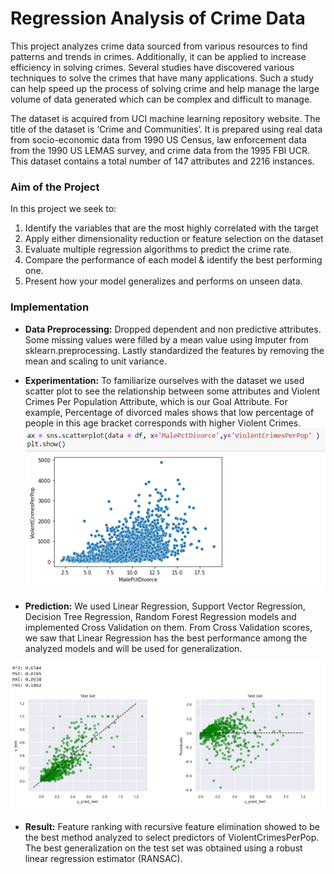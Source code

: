 # Regression Analysis of Crime Data

This project analyzes crime data sourced from various resources to find patterns and trends in crimes. Additionally, it can be applied to increase efficiency in solving crimes. Several studies have discovered various techniques to solve the crimes that have many applications. Such a study can help speed up the process of solving crime and help manage the large volume of data generated which can be complex and difficult to manage.

The dataset is acquired from UCI machine learning repository website. The title of the dataset is ‘Crime and Communities’. It is prepared using real data from socio-economic data from 1990 US Census, law enforcement data from the 1990 US LEMAS survey, and crime data from the 1995 FBI UCR. This dataset contains a total number of 147 attributes and 2216 instances.

### Aim of the Project
In this project we seek to:
1.	Identify the variables that are the most highly correlated with the target
2.	Apply either dimensionality reduction or feature selection on the dataset
3.	Evaluate multiple regression algorithms to predict the crime rate.
4.	Compare the performance of each model & identify the best performing one.
5.	Present how your model generalizes and performs on unseen data.

### Implementation

* **Data Preprocessing:**   Dropped dependent and non predictive attributes. Some missing values were filled by a mean value using Imputer from sklearn.preprocessing. Lastly standardized the features by removing the mean and scaling to unit variance.
* **Experimentation:**   To familiarize ourselves with the dataset we used scatter plot to see the relationship between some attributes and Violent Crimes Per Population Attribute, which is our Goal Attribute. For example, Percentage of divorced males shows that low percentage of people in this age bracket corresponds with higher Violent Crimes.
![image](Picture5.png)

* **Prediction:**  We used Linear Regression, Support Vector Regression, Decision Tree Regression, Random Forest Regression models and implemented Cross Validation on them. From Cross Validation scores, we saw that Linear Regression has the best performance among the analyzed models and will be used for generalization.

![image](Picture6.png)
* **Result:** Feature ranking with recursive feature elimination showed to be the best method analyzed to select predictors of ViolentCrimesPerPop. The best generalization on the test set was obtained using a robust linear regression estimator (RANSAC).
